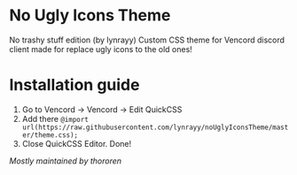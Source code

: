 # No Ugly Icons Theme

No trashy stuff edition (by lynrayy)
Custom CSS theme for Vencord discord client made for replace ugly icons to the old ones!

# Installation guide
1. Go to Vencord -> Vencord -> Edit QuickCSS
2. Add there
`@import url(https://raw.githubusercontent.com/lynrayy/noUglyIconsTheme/master/theme.css);`
3. Close QuickCSS Editor. Done!

*Mostly maintained by thororen*

